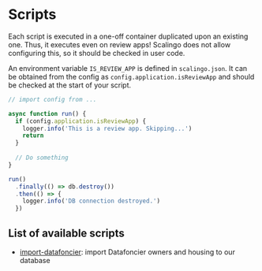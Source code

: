 # Scripts
Each script is executed in a one-off container duplicated upon an existing one.
Thus, it executes even on review apps!
Scalingo does not allow configuring this,
so it should be checked in user code.

An environment variable `IS_REVIEW_APP` is defined in `scalingo.json`. It can be
obtained from the config as `config.application.isReviewApp` and should be
checked at the start of your script.

```ts
// import config from ...

async function run() {
  if (config.application.isReviewApp) {
    logger.info('This is a review app. Skipping...')
    return
  }
  
  // Do something
}

run()
  .finally(() => db.destroy())
  .then(() => {
    logger.info('DB connection destroyed.')
  })
```

## List of available scripts

- [import-datafoncier](import-datafoncier/README.md): import Datafoncier
  owners and housing to our database
